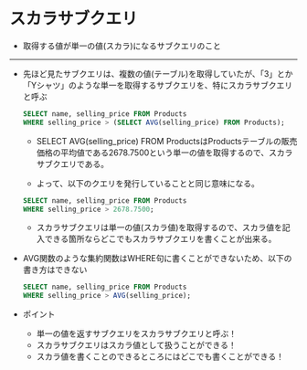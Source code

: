 # スカラサブクエリ
- 取得する値が単一の値(スカラ)になるサブクエリのこと

---

- 先ほど見たサブクエリは、複数の値(テーブル)を取得していたが、「3」とか「Yシャツ」のような単一を取得するサブクエリを、特にスカラサブクエリと呼ぶ
    ```sql
    SELECT name, selling_price FROM Products
    WHERE selling_price > (SELECT AVG(selling_price) FROM Products);
    ```
    - SELECT AVG(selling_price) FROM ProductsはProductsテーブルの販売価格の平均値である2678.7500という単一の値を取得するので、スカラサブクエリである。

    - よって、以下のクエリを発行していることと同じ意味になる。
    ```sql
    SELECT name, selling_price FROM Products
    WHERE selling_price > 2678.7500;
    ```

    - スカラサブクエリは単一の値(スカラ値)を取得するので、スカラ値を記入できる箇所ならどこでもスカラサブクエリを書くことが出来る。

- AVG関数のような集約関数はWHERE句に書くことができないため、以下の書き方はできない
    ```sql
    SELECT name, selling_price FROM Products
    WHERE selling_price > AVG(selling_price);
    ```

- ポイント
    - 単一の値を返すサブクエリをスカラサブクエリと呼ぶ！
    - スカラサブクエリはスカラ値として扱うことができる！
    - スカラ値を書くことのできるところにはどこでも書くことができる！